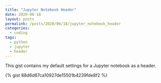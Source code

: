 ```yaml
---
title: "Jupyter Notebook Header"
date: 2020-06-18
layout: posts
permalink: /posts/2020/06/18/jupyter_notebook_header
categories: 
  - coding
tags:
  - python
  - jupyter
  - header
---
```


This gist contains my default settings for a Jupyter notebook as a header. 

{% gist 88d6d67ca10927de15501b4239fde8f2 %}
